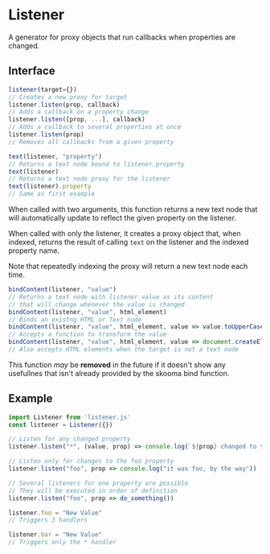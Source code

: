 # Listener

A generator for proxy objects that run callbacks when properties are changed.

## Interface

```js
listener(target={})
// Creates a new proxy for target
listener.listen(prop, callback)
// Adds a callback on a property change
listener.listen([prop, ...], callback)
// Adds a callback to several properties at once
listener.listen(prop)
// Removes all callbacks from a given property
```

```js
text(listener, "property")
// Returns a text node bound to listener.property
text(listener)
// Returns a text node proxy for the listener
text(listener).property
// Same as first example
```

When called with two arguments, this function returns a new text node that will
automatically update to reflect the given property on the listener.

When called with only the listener, it creates a proxy object that, when
indexed, returns the result of calling `text` on the listener and the indexed
property name.

Note that repeatedly indexing the proxy will return a new text node each time.

```js
bindContent(listener, "value")
// Returns a text node with listener.value as its content
// that will change whenever the value is changed
bindContent(listener, "value", html_element)
// Binds an existng HTML or Text node
bindContent(listener, "value", html_element, value => value.toUpperCase())
// Accepts a function to transform the value
bindContent(listener, "value", html_element, value => document.createElement("hr"))
// Also accepts HTML elements when the target is not a text node
```

This function *may* be **removed** in the future if it doesn't show any
usefullnes that isn't already provided by the skooma bind function.

## Example

```js
import Listener from 'listener.js'
const listener = Listener({})

// Listen for any changed property
listener.listen("*", (value, prop) => console.log(`${prop} changed to ${value}`))

// Listen only for changes to the foo property
listener.listen("foo", prop => console.log("it was foo, by the way"))

// Several listeners for one property are possible
// They will be executed in order of definition
listener.listen("foo", prop => do_something())

listener.foo = "New Value"
// Triggers 3 handlers

listener.bar = "New Value"
// Triggers only the * handler
```
